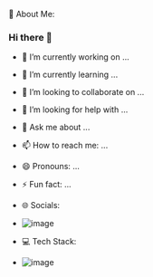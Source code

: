💫 About Me:
### Hi there 👋
- 🔭 I’m currently working on ...
- 🌱 I’m currently learning ...
- 👯 I’m looking to collaborate on ...
- 🤔 I’m looking for help with ...
- 💬 Ask me about ...
- 📫 How to reach me: ...
- 😄 Pronouns: ...
- ⚡ Fun fact: ...

- 🌐 Socials:
- ![image](https://github.com/Margijoshi19/Margijoshi19/assets/160334958/4deb23cc-27e1-4fb7-bc78-07b19b41f319)


- 💻 Tech Stack:
- ![image](https://github.com/Margijoshi19/Margijoshi19/assets/160334958/2707b598-4fde-43fa-9829-0e36e47fe88c)


	
